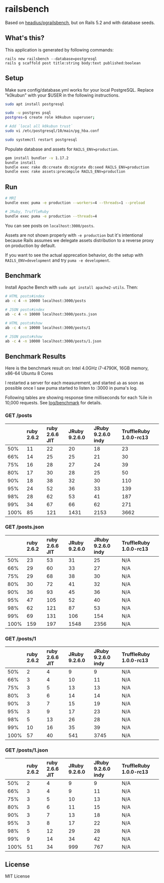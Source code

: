 # railsbench

Based on [headius/pgrailsbench](https://github.com/headius/pgrailsbench),
but on Rails 5.2 and with database seeds.

## What's this?

This application is generated by following commands:

```
rails new railsbench --database=postgresql
rails g scaffold post title:string body:text published:boolean
```

## Setup

Make sure config/database.yml works for your local PostgreSQL.
Replace "k0kubun" with your $USER in the following instructions.

```bash
sudo apt install postgresql

sudo -u postgres psql
postgres=$ create role k0kubun superuser;

# Add `local all k0kubun trust`
sudo vi /etc/postgresql/10/main/pg_hba.conf

sudo systemctl restart postgresql
```

Populate database and assets for `RAILS_ENV=production`.

```bash
gem install bundler -v 1.17.2
bundle install
bundle exec rake db:create db:migrate db:seed RAILS_ENV=production
bundle exec rake assets:precompile RAILS_ENV=production
```

## Run

```bash
# MRI
bundle exec puma -e production --workers=4 --threads=1 --preload

# JRuby, TruffleRuby
bundle exec puma -e production --threads=4
```

You can see posts on `localhost:3000/posts`.

Assets are not shown properly with `-e production` but it's intentional because
Rails assumes we delegate assets distribution to a reverse proxy on production by default.

If you want to see the actual apprecation behavior, do the setup with `RAILS_ENV=development`
and try `puma -e development`.

## Benchmark

Install Apache Bench with `sudo apt install apache2-utils`. Then:

```bash
# HTML posts#index
ab -c 4 -n 10000 localhost:3000/posts

# JSON posts#index
ab -c 4 -n 10000 localhost:3000/posts.json

# HTML posts#show
ab -c 4 -n 10000 localhost:3000/posts/1

# JSON posts#show
ab -c 4 -n 10000 localhost:3000/posts/1.json
```

## Benchmark Results

Here is the benchmark result on: Intel 4.0GHz i7-4790K, 16GB memory, x86-64 Ubuntu 8 Cores

I restarted a server for each measurement, and started `ab` as soon as possible
once I saw puma started to listen to :3000 in puma's log.

Following tables are showing response time milliseconds for each %ile in 10,000 requests.
See [log/benchmark](./log/benchmark) for details.

### GET /posts

|      | ruby 2.6.2 | ruby 2.6.6 JIT | JRuby 9.2.6.0 | JRuby 9.2.6.0 indy | TruffleRuby 1.0.0-rc13 |
|:-----|:-----------|:---------------|:--------------|:-------------------|:------------|
| 50%  | 11 | 22 |  20 |  18 |  23 |
| 66%  | 14 | 25 |  25 |  21 |  30 |
| 75%  | 16 | 28 |  27 |  24 |  39 |
| 80%  | 17 | 30 |  28 |  25 |  50 |
| 90%  | 18 | 38 |  32 |  30 | 110 |
| 95%  | 24 | 52 |  36 |  33 | 139 |
| 98%  | 28 | 62 |  53 |  41 | 187 |
| 99%  | 34 | 67 |  66 |  62 | 271 |
|100%  | 85 |121 |1431 |2153 |3662 |

### GET /posts.json

|      | ruby 2.6.2 | ruby 2.6.6 JIT | JRuby 9.2.6.0 | JRuby 9.2.6.0 indy | TruffleRuby 1.0.0-rc13 |
|:-----|:-----------|:---------------|:--------------|:-------------------|:------------|
| 50%  | 23 | 53 |  31 |  25 |N/A |
| 66%  | 29 | 60 |  33 |  27 |N/A |
| 75%  | 29 | 68 |  38 |  30 |N/A |
| 80%  | 30 | 72 |  41 |  32 |N/A |
| 90%  | 36 | 93 |  45 |  36 |N/A |
| 95%  | 47 |105 |  52 |  40 |N/A |
| 98%  | 62 |121 |  87 |  53 |N/A |
| 99%  | 69 |131 | 106 | 154 |N/A |
|100%  |159 |197 |1548 |2356 |N/A |

### GET /posts/1

|      | ruby 2.6.2 | ruby 2.6.6 JIT | JRuby 9.2.6.0 | JRuby 9.2.6.0 indy | TruffleRuby 1.0.0-rc13 |
|:-----|:-----------|:---------------|:--------------|:-------------------|:------------|
| 50%  |  2 |  4 |   9 |   9 |N/A |
| 66%  |  3 |  4 |  10 |  11 |N/A |
| 75%  |  3 |  5 |  13 |  13 |N/A |
| 80%  |  3 |  6 |  14 |  14 |N/A |
| 90%  |  3 |  7 |  15 |  19 |N/A |
| 95%  |  3 |  9 |  17 |  23 |N/A |
| 98%  |  5 | 13 |  26 |  28 |N/A |
| 99%  | 10 | 16 |  35 |  39 |N/A |
|100%  | 57 | 40 | 541 |3745 |N/A |

### GET /posts/1.json

|      | ruby 2.6.2 | ruby 2.6.6 JIT | JRuby 9.2.6.0 | JRuby 9.2.6.0 indy | TruffleRuby 1.0.0-rc13 |
|:-----|:-----------|:---------------|:--------------|:-------------------|:------------|
| 50%  |  2 |  4 |  9 |  9 |N/A |
| 66%  |  3 |  4 |  9 | 11 |N/A |
| 75%  |  3 |  5 | 10 | 13 |N/A |
| 80%  |  3 |  6 | 11 | 15 |N/A |
| 90%  |  3 |  7 | 13 | 18 |N/A |
| 95%  |  3 |  8 | 17 | 22 |N/A |
| 98%  |  5 | 12 | 29 | 28 |N/A |
| 99%  |  9 | 14 | 34 | 42 |N/A |
|100%  | 51 | 34 |999 |767 |N/A |

## License

MIT License
